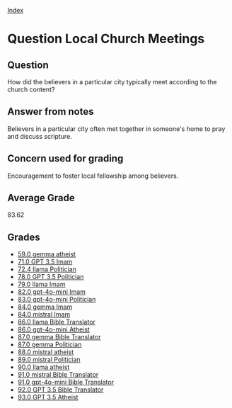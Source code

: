 
[Index](../../index.md)
# Question Local Church Meetings
## Question
How did the believers in a particular city typically meet according to the church content?

## Answer from notes
Believers in a particular city often met together in someone's home to pray and discuss scripture.

## Concern used for grading
Encouragement to foster local fellowship among believers.

## Average Grade
83.62

## Grades
 * [59.0 gemma atheist](../answers/gemma_atheist/Local_Church_Meetings.md)
 * [71.0 GPT 3.5 Imam](../answers/GPT_3.5_Imam/Local_Church_Meetings.md)
 * [72.4 llama Politician](../answers/llama_Politician/Local_Church_Meetings.md)
 * [78.0 GPT 3.5 Politician](../answers/GPT_3.5_Politician/Local_Church_Meetings.md)
 * [79.0 llama Imam](../answers/llama_Imam/Local_Church_Meetings.md)
 * [82.0 gpt-4o-mini Imam](../answers/gpt-4o-mini_Imam/Local_Church_Meetings.md)
 * [83.0 gpt-4o-mini Politician](../answers/gpt-4o-mini_Politician/Local_Church_Meetings.md)
 * [84.0 gemma Imam](../answers/gemma_Imam/Local_Church_Meetings.md)
 * [84.0 mistral Imam](../answers/mistral_Imam/Local_Church_Meetings.md)
 * [86.0 llama Bible Translator](../answers/llama_Bible_Translator/Local_Church_Meetings.md)
 * [86.0 gpt-4o-mini Atheist](../answers/gpt-4o-mini_Atheist/Local_Church_Meetings.md)
 * [87.0 gemma Bible Translator](../answers/gemma_Bible_Translator/Local_Church_Meetings.md)
 * [87.0 gemma Politician](../answers/gemma_Politician/Local_Church_Meetings.md)
 * [88.0 mistral atheist](../answers/mistral_atheist/Local_Church_Meetings.md)
 * [89.0 mistral Politician](../answers/mistral_Politician/Local_Church_Meetings.md)
 * [90.0 llama atheist](../answers/llama_atheist/Local_Church_Meetings.md)
 * [91.0 mistral Bible Translator](../answers/mistral_Bible_Translator/Local_Church_Meetings.md)
 * [91.0 gpt-4o-mini Bible Translator](../answers/gpt-4o-mini_Bible_Translator/Local_Church_Meetings.md)
 * [92.0 GPT 3.5 Bible Translator](../answers/GPT_3.5_Bible_Translator/Local_Church_Meetings.md)
 * [93.0 GPT 3.5 Atheist](../answers/GPT_3.5_Atheist/Local_Church_Meetings.md)
